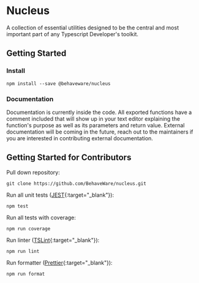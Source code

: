 # Nucleus

A collection of essential utilities designed to be the central and most important part of any Typescript Developer's toolkit.

## Getting Started

### Install

```shell
npm install --save @behaveware/nucleus
```

### Documentation

Documentation is currently inside the code. All exported functions have a comment included that will show up in your text editor explaining the function's purpose as well as its parameters and return value. External documentation will be coming in the future, reach out to the maintainers if you are interested in contributing external documentation.

## Getting Started for Contributors

Pull down repository:

```shell
git clone https://github.com/BehaveWare/nucleus.git
```

Run all unit tests ([JEST](https://jestjs.io/){:target="\_blank"}):

```shell
npm test
```

Run all tests with coverage:

```shell
npm run coverage
```

Run linter ([TSLint](https://palantir.github.io/tslint/){:target="\_blank"}):

```shell
npm run lint
```

Run formatter ([Prettier](https://prettier.io/){:target="\_blank"}):

```shell
npm run format
```

